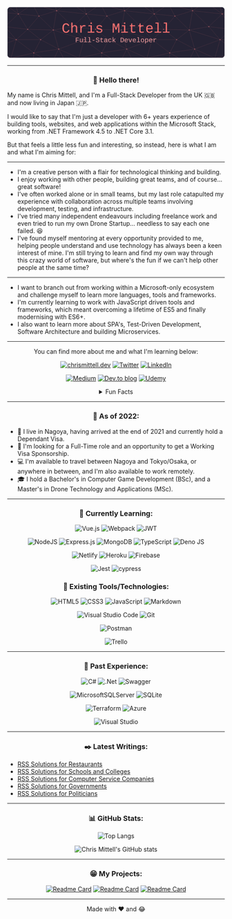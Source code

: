 <div align="center">
  
![Chris Mittell - Full-Stack Developer](/assets/github-header-image.png "Chris Mittell - Full-Stack Developer")

---
  
### :wave: Hello there!

<div align="left">
  
My name is Chris Mittell, and I'm a Full-Stack Developer from the UK :uk: and now living in Japan :jp:.

I would like to say that I'm just a developer with 6+ years experience of building tools, websites, and web applications within the Microsoft Stack, working from .NET Framework 4.5 to .NET Core 3.1.

But that feels a little less fun and interesting, so instead, here is what I am and what I'm aiming for:
  
</div>  
  
---

</div>  
  
- I'm a creative person with a flair for technological thinking and building.
- I enjoy working with other people, building great teams, and of course... great software!
- I've often worked alone or in small teams, but my last role catapulted my experience with collaboration across multiple teams involving development, testing, and infrastructure.
- I've tried many independent endeavours including freelance work and even tried to run my own Drone Startup... needless to say each one failed. :satisfied:
- I've found myself mentoring at every opportunity provided to me, helping people understand and use technology has always been a keen interest of mine. I'm still trying to learn and find my own way through this crazy world of software, but where's the fun if we can't help other people at the same time?

---
  
- I want to branch out from working within a Microsoft-only ecosystem and  challenge myself to learn more languages, tools and frameworks.
- I'm currently learning to work with JavaScript driven tools and frameworks, which meant overcoming a lifetime of ES5 and finally modernising with ES6+.
- I also want to learn more about SPA's, Test-Driven Development, Software Architecture and building Microservices. 
  
---
  
<div align="center">
  
You can find more about me and what I'm learning below:
  
[![chrismittell.dev](https://img.shields.io/badge/Personal_Site-%236CFECF.svg?style=for-the-badge&logo=CraftCMS&logoColor=black)](https://www.chrismittell.dev/)
[![Twitter](https://img.shields.io/badge/Twitter-%231DA1F2.svg?style=for-the-badge&logo=Twitter&logoColor=white)](https://twitter.com/CMittell)
[![LinkedIn](https://img.shields.io/badge/LinkedIn-%230077B5.svg?style=for-the-badge&logo=linkedin&logoColor=white)](https://www.linkedin.com/in/chris-mittell/)
  
[![Medium](https://img.shields.io/badge/Medium-12100E?style=for-the-badge&logo=medium&logoColor=white)](https://cmittell.medium.com/)
[![Dev.to blog](https://img.shields.io/badge/Dev.to-0A0A0A?style=for-the-badge&logo=dev.to&logoColor=white)](https://dev.to/mittell)
[![Udemy](https://img.shields.io/badge/Udemy-A435F0?style=for-the-badge&logo=Udemy&logoColor=white)](https://www.udemy.com/user/chrismittell/)
  
<details>
 <summary>Fun Facts</summary>

---
  
<div align="left">
  
- :blush: My pronouns are he/him.
- :eyeglasses: I'm currently reading Clean Code.
- :scream: I love both Horror and Science Fiction genres.
- :movie_camera: My favourite films are The Thing, Cube, AKIRA, and Vampire Hunter D.
- :books: My favourite books are Dune, God Emperor of Dune, and hopefully Clean Code!
- :guitar: I play electric guitar, even bass (when pushed), and I love to try and play the keyboard... with some success. :sweat_smile:
- :helicopter: I'm also a certified Drone Pilot (in the UK :uk:).
  
</div>
  
</details>
  
---

### :japan: As of 2022:
  
</div>
  
- :japanese_castle: I live in Nagoya, having arrived at the end of 2021 and currently hold a Dependant Visa.
- :office: I'm looking for a Full-Time role and an opportunity to get a Working Visa Sponsorship.
- :computer: I'm available to travel between Nagoya and Tokyo/Osaka, or anywhere in between, and I'm also available to work remotely.
- :mortar_board: I hold a Bachelor's in Computer Game Development (BSc), and a Master's in Drone Technology and Applications (MSc).

---

<div align="center">
 
### :roller_coaster: Currently Learning:

![Vue.js](https://img.shields.io/badge/Vue.js-%2335495e.svg?style=for-the-badge&logo=vuedotjs&logoColor=%234FC08D)
![Webpack](https://img.shields.io/badge/Webpack-%238DD6F9.svg?style=for-the-badge&logo=webpack&logoColor=black)
![JWT](https://img.shields.io/badge/JWT-black?style=for-the-badge&logo=JSON%20web%20tokens)
  
![NodeJS](https://img.shields.io/badge/Node.js-6DA55F?style=for-the-badge&logo=node.js&logoColor=white)
![Express.js](https://img.shields.io/badge/Express.js-%23404d59.svg?style=for-the-badge&logo=express&logoColor=%2361DAFB)
![MongoDB](https://img.shields.io/badge/MongoDB-%234ea94b.svg?style=for-the-badge&logo=mongodb&logoColor=white)
![TypeScript](https://img.shields.io/badge/TypeScript-%23007ACC.svg?style=for-the-badge&logo=typescript&logoColor=white)
![Deno JS](https://img.shields.io/badge/Deno-000000?style=for-the-badge&logo=deno&logoColor=white)
  
![Netlify](https://img.shields.io/badge/Netlify-%23000000.svg?style=for-the-badge&logo=netlify&logoColor=#00C7B7)
![Heroku](https://img.shields.io/badge/Heroku-%23430098.svg?style=for-the-badge&logo=heroku&logoColor=white)
![Firebase](https://img.shields.io/badge/Firebase-%23039BE5.svg?style=for-the-badge&logo=firebase)

![Jest](https://img.shields.io/badge/Jest-%23C21325?style=for-the-badge&logo=jest&logoColor=white)
![cypress](https://img.shields.io/badge/Cypress-%23E5E5E5?style=for-the-badge&logo=cypress&logoColor=058a5e)
  
### :electric_plug: Existing Tools/Technologies:
  
![HTML5](https://img.shields.io/badge/HTML5-%23E34F26.svg?style=for-the-badge&logo=html5&logoColor=white)
![CSS3](https://img.shields.io/badge/CSS3-%231572B6.svg?style=for-the-badge&logo=css3&logoColor=white)
![JavaScript](https://img.shields.io/badge/JavaScript-%23323330.svg?style=for-the-badge&logo=javascript&logoColor=%23F7DF1E)
![Markdown](https://img.shields.io/badge/Markdown-%23000000.svg?style=for-the-badge&logo=markdown&logoColor=white)
  
![Visual Studio Code](https://img.shields.io/badge/Visual_Studio_Code-0078d7.svg?style=for-the-badge&logo=visual-studio-code&logoColor=white)
![Git](https://img.shields.io/badge/Git-%23F05033.svg?style=for-the-badge&logo=git&logoColor=white)
  
![Postman](https://img.shields.io/badge/Postman-FF6C37?style=for-the-badge&logo=postman&logoColor=white)
  
![Trello](https://img.shields.io/badge/Trello-%23026AA7.svg?style=for-the-badge&logo=Trello&logoColor=white)
 
---
  
### :rainbow: Past Experience:
  
![C#](https://img.shields.io/badge/C%23-%23239120.svg?style=for-the-badge&logo=c-sharp&logoColor=white)
![.Net](https://img.shields.io/badge/.NET-5C2D91?style=for-the-badge&logo=.net&logoColor=white)
![Swagger](https://img.shields.io/badge/Swagger-%23Clojure?style=for-the-badge&logo=swagger&logoColor=white)
  
![MicrosoftSQLServer](https://img.shields.io/badge/Microsoft_SQL_Server-CC2927?style=for-the-badge&logo=microsoft%20sql%20server&logoColor=white)
![SQLite](https://img.shields.io/badge/SQLite-%2307405e.svg?style=for-the-badge&logo=sqlite&logoColor=white)
  
![Terraform](https://img.shields.io/badge/Terraform-%235835CC.svg?style=for-the-badge&logo=terraform&logoColor=white)
![Azure](https://img.shields.io/badge/Azure-%230072C6.svg?style=for-the-badge&logo=microsoftazure&logoColor=white)
  
![Visual Studio](https://img.shields.io/badge/Visual_Studio-5C2D91.svg?style=for-the-badge&logo=visual-studio&logoColor=white)
  
---

### :black_nib: Latest Writings:
  
</div>
  
<!-- BLOG-POST-LIST:START -->
- [RSS Solutions for Restaurants](http://www.feedforall.com/restaurant.htm)
- [RSS Solutions for Schools and Colleges](http://www.feedforall.com/schools.htm)
- [RSS Solutions for Computer Service Companies](http://www.feedforall.com/computer-service.htm)
- [RSS Solutions for Governments](http://www.feedforall.com/government.htm)
- [RSS Solutions for Politicians](http://www.feedforall.com/politics.htm)
<!-- BLOG-POST-LIST:END -->  

<div align="center">

---

### :bar_chart: GitHub Stats:
  
![Top Langs](https://github-readme-stats-mittell.vercel.app/api/top-langs/?username=mittell&theme=aura_dark&layout=compact&langs_count=10)
  
![Chris Mittell's GitHub stats](https://github-readme-stats-mittell.vercel.app/api?username=mittell&hide=stars,contribs&show_icons=true&theme=aura_dark)
  
---
  
### :grin: My Projects:
  
[![Readme Card](https://github-readme-stats-mittell.vercel.app/api/pin/?username=mittell&theme=aura_dark&repo=github-readme-stats)](https://github.com/anuraghazra/github-readme-stats)
[![Readme Card](https://github-readme-stats-mittell.vercel.app/api/pin/?username=mittell&theme=aura_dark&repo=github-readme-stats)](https://github.com/anuraghazra/github-readme-stats)
[![Readme Card](https://github-readme-stats-mittell.vercel.app/api/pin/?username=mittell&theme=aura_dark&repo=github-readme-stats)](https://github.com/anuraghazra/github-readme-stats)
  
---
  
Made with :heart: and :joy:

</div>
